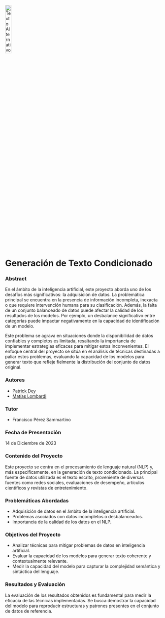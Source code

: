 <img src="https://www.fisica.org.ar/wp-content/blogs.dir/33/files/sites/33/2020/04/itba_logo-2000x664.png" alt="Texto Alternativo" width="20%">

# Generación de Texto Condicionado

### Abstract

En el ámbito de la inteligencia artificial, este proyecto aborda uno de los desafíos más significativos: la adquisición de datos. La problemática principal se encuentra en la presencia de información incompleta, inexacta o que requiere intervención humana para su clasificación. Además, la falta de un conjunto balanceado de datos puede afectar la calidad de los resultados de los modelos. Por ejemplo, un desbalance significativo entre categorías puede impactar negativamente en la capacidad de identificación de un modelo.

Este problema se agrava en situaciones donde la disponibilidad de datos confiables y completos es limitada, resaltando la importancia de implementar estrategias eficaces para mitigar estos inconvenientes. El enfoque central del proyecto se sitúa en el análisis de técnicas destinadas a paliar estos problemas, evaluando la capacidad de los modelos para generar texto que refleje fielmente la distribución del conjunto de datos original.

### Autores


- [Patrick Dey](https://github.com/patrickmdey)
- [Matías Lombardi](https://github.com/matiaslombardi)

### Tutor

- Francisco Pérez Sammartino

### Fecha de Presentación

14 de Diciembre de 2023

### Contenido del Proyecto
Este proyecto se centra en el procesamiento de lenguaje natural (NLP) y, más específicamente, en la generación de texto condicionado. La principal fuente de datos utilizada es el texto escrito, proveniente de diversas fuentes como redes sociales, evaluaciones de desempeño, artículos científicos y revistas de entretenimiento.


### Problemáticas Abordadas

- Adquisición de datos en el ámbito de la inteligencia artificial.
- Problemas asociados con datos incompletos o desbalanceados.
- Importancia de la calidad de los datos en el NLP.

### Objetivos del Proyecto

- Analizar técnicas para mitigar problemas de datos en inteligencia artificial.
- Evaluar la capacidad de los modelos para generar texto coherente y contextualmente relevante.
- Medir la capacidad del modelo para capturar la complejidad semántica y sintáctica del lenguaje.

### Resultados y Evaluación

La evaluación de los resultados obtenidos es fundamental para medir la eficacia de las técnicas implementadas. Se busca demostrar la capacidad del modelo para reproducir estructuras y patrones presentes en el conjunto de datos de referencia.

